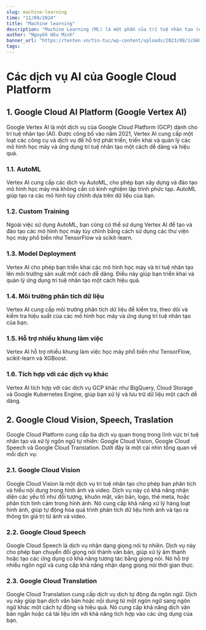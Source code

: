 ```yaml
---
slug: machine-learning
time: "11/09/2024"
title: "Machine learning"
description: "Machine Learning (ML) là một phần của trí tuệ nhân tạo (AI) mà chúng ta dùng để xây dựng các mô hình hoặc chương trình máy tính có khả năng tự học từ dữ liệu."
author: "Nguyễn Hữu Minh"
banner_url: "https://tenten.vn/tin-tuc/wp-content/uploads/2023/08/1cG6U1qstYDijh9bPL42e-Q.jpg"
tags:
---
```


# Các dịch vụ AI của Google Cloud Platform

## 1. Google Cloud AI Platform (Google Vertex AI)

Google Vertex AI là một dịch vụ của Google Cloud Platform (GCP) dành cho trí tuệ nhân tạo (AI).
Được công bố vào năm 2021, Vertex AI cung cấp một loạt các công cụ và dịch vụ để hỗ trợ phát triển, triển khai và quản lý các mô hình học máy và ứng dụng trí tuệ nhân tạo một cách dễ dàng và hiệu quả.

### 1.1. AutoML

Vertex AI cung cấp các dịch vụ AutoML, cho phép bạn xây dựng và đào tạo mô hình học máy mà không cần có kinh nghiệm lập trình phức tạp.
AutoML giúp tạo ra các mô hình tùy chỉnh dựa trên dữ liệu của bạn.

### 1.2. Custom Training

Ngoài việc sử dụng AutoML, bạn cũng có thể sử dụng Vertex AI để tạo và đào tạo các mô hình học máy tùy chỉnh bằng cách sử dụng các thư viện học máy phổ biến như TensorFlow và scikit-learn.

### 1.3. Model Deployment

Vertex AI cho phép bạn triển khai các mô hình học máy và trí tuệ nhân tạo lên môi trường sản xuất một cách dễ dàng.
Điều này giúp bạn triển khai và quản lý ứng dụng trí tuệ nhân tạo một cách hiệu quả.

### 1.4. Môi trường phân tích dữ liệu

Vertex AI cung cấp môi trường phân tích dữ liệu để kiểm tra, theo dõi và kiểm tra hiệu suất của các mô hình học máy và ứng dụng trí tuệ nhân tạo của bạn.

### 1.5. Hỗ trợ nhiều khung làm việc

Vertex AI hỗ trợ nhiều khung làm việc học máy phổ biến như TensorFlow, scikit-learn và XGBoost.

### 1.6. Tích hợp với các dịch vụ khác

Vertex AI tích hợp với các dịch vụ GCP khác như BigQuery, Cloud Storage và Google Kubernetes Engine, giúp bạn xử lý và lưu trữ dữ liệu một cách dễ dàng.

## 2. Google Cloud Vision, Speech, Traslation

Google Cloud Platform cung cấp ba dịch vụ quan trọng trong lĩnh vực trí tuệ nhân tạo và xử lý ngôn ngữ tự nhiên: Google Cloud Vision, Google Cloud Speech và Google Cloud Translation.
Dưới đây là một cái nhìn tổng quan về mỗi dịch vụ:

### 2.1. Google Cloud Vision

Google Cloud Vision là một dịch vụ trí tuệ nhân tạo cho phép bạn phân tích và hiểu nội dung trong hình ảnh và video.
Dịch vụ này có khả năng nhận diện các yếu tố như đối tượng, khuôn mặt, văn bản, logo, thẻ meta, hoặc phân tích tình cảm trong hình ảnh.
Nó cung cấp khả năng xử lý hàng loạt hình ảnh, giúp tự động hóa quá trình phân tích dữ liệu hình ảnh và tạo ra thông tin giá trị từ ảnh và video.

### 2.2. Google Cloud Speech

Google Cloud Speech là dịch vụ nhận dạng giọng nói tự nhiên.
Dịch vụ này cho phép bạn chuyển đổi giọng nói thành văn bản, giúp xử lý âm thanh hoặc tạo các ứng dụng có khả năng tương tác bằng giọng nói.
Nó hỗ trợ nhiều ngôn ngữ và cung cấp khả năng nhận dạng giọng nói thời gian thực.

### 2.3. Google Cloud Translation

Google Cloud Translation cung cấp dịch vụ dịch tự động đa ngôn ngữ.
Dịch vụ này giúp bạn dịch văn bản hoặc nội dung từ một ngôn ngữ sang ngôn ngữ khác một cách tự động và hiệu quả.
Nó cung cấp khả năng dịch văn bản ngắn hoặc cả tài liệu lớn với khả năng tích hợp vào các ứng dụng của bạn.
